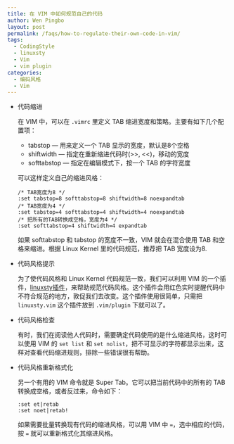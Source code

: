 ```yaml
---
title: 在 VIM 中如何规范自己的代码
author: Wen Pingbo
layout: post
permalink: /faqs/how-to-regulate-their-own-code-in-vim/
tags:
  - CodingStyle
  - linuxsty
  - Vim
  - vim plugin
categories:
  - 编码风格
  - Vim 
---
```

  * 代码缩进

    在 VIM 中，可以在 `.vimrc` 里定义 TAB 缩进宽度和策略。主要有如下几个配置项：

      * tabstop &#8212; 用来定义一个 TAB 显示的宽度，默认是8个空格
      * shiftwidth &#8212; 指定在重新缩进代码时(>>, <<)，移动的宽度
      * softtabstop &#8212; 指定在编辑模式下，按一个 TAB 的字符宽度

    可以这样定义自己的缩进风格：

        /* TAB宽度为8 */
        :set tabstop=8 softtabstop=8 shiftwidth=8 noexpandtab
        /* TAB宽度为4 */
        :set tabstop=4 softtabstop=4 shiftwidth=4 noexpandtab
        /* 把所有的TAB转换成空格，宽度为4 */
        :set softtabstop=4 shiftwidth=4 expandtab


    如果 softtabstop 和 tabstop 的宽度不一致，VIM 就会在混合使用 TAB 和空格来缩进。根据 Linux Kernel 里的代码规范，推荐把 TAB 宽度设为8.

  * 代码风格提示

    为了使代码风格和 Linux Kernel 代码规范一致，我们可以利用 VIM 的一个插件，[linuxsty插件][1]，来帮助规范代码风格。这个插件会用红色实时提醒代码中不符合规范的地方，敦促我们去改变。这个插件使用很简单，只需把 `linuxsty.vim` 这个插件放到 `.vim/plugin` 下就可以了。

  * 代码风格检查

    有时，我们在阅读他人代码时，需要确定代码使用的是什么缩进风格，这时可以使用 VIM 的 `set list` 和 `set nolist`，把不可显示的字符都显示出来，这样对查看代码缩进规则，排除一些错误很有帮助。

  * 代码风格重新格式化

    另一个有用的 VIM 命令就是 Super Tab。它可以把当前代码中的所有的 TAB 转换成空格，或者反过来，命令如下：

        :set et|retab
        :set noet|retab!


    如果需要批量转换现有代码的缩进风格，可以用 VIM 中 `=`，选中相应的代码，按 `=` 就可以重新格式化其缩进风格。




 [1]: http://www.vim.org/scripts/script.php?script_id=4369

